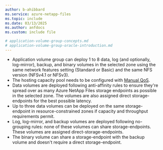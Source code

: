 ```yaml
---
author: b-ahibbard
ms.service: azure-netapp-files
ms.topic: include
ms.date: 03/13/2025
ms.author: anfdocs
ms.custom: include file

# application-volume-group-concepts.md
# application-volume-group-oracle-introduction.md
---
```


* Application volume group can deploy 1 to 8 data, log (and optionally, log-mirror), backup, and binary volumes in the selected zone using the same network features setting (Standard or Basic) and the same NFS version (NFSv4.1 or NFSv3).
* The hosting capacity pool needs to be configured with [Manual QoS](../azure-netapp-files-performance-considerations.md#manual-qos-volume-quota-and-throughput).
* Data volumes are deployed following anti-affinity rules to ensure they're spread over as many Azure NetApp Files storage endpoints as possible in the selected zone. The volumes are also assigned direct storage-endpoints for the best possible latency. 
* Up to three data volumes can be deployed on the same storage-endpoint in resource-constrained zones if capacity and throughput requirements permit. 
* Log, log-mirror, and backup volumes are deployed following no-grouping rules: none of these volumes can share storage-endpoints. These volumes are assigned direct-storage-endpoints.
* The binary volume can share a storage-endpoint with the backup volume and doesn't require a direct storage-endpoint.